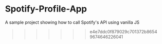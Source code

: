# Spotify-Profile-App
A sample project showing how to call Spotify's API using vanilla JS
>>>>>>> e4e7ddc0f879029c701372b86549674646226041
